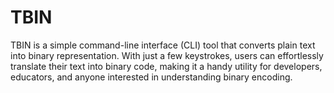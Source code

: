 # TBIN
TBIN is a simple command-line interface (CLI) tool that converts plain text into binary representation. With just a few keystrokes, users can effortlessly translate their text into binary code, making it a handy utility for developers, educators, and anyone interested in understanding binary encoding.
